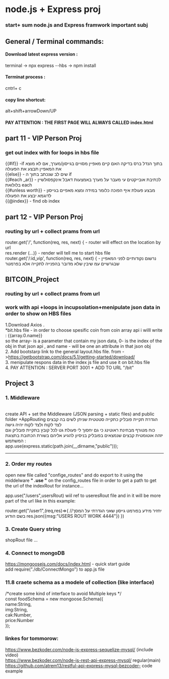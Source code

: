 # node.js + Express proj
### start+ sum node.js and Express framwork important subj

## General / Terminal commands:
#### Download latest express version  :
terminal -> npx express --hbs -> npm install
#### Terminat process  :
cntrl+ c
#### copy line shortcut:
alt+shift+arrowDown/UP
#### PAY ATTENTION : THE FIRST PAGE WILL ALWAYS CALLED index.html


## part 11 - VIP  Person Proj
### get out index with for loops in hbs file 
{{#if}} -if בתוך הנדל ברס  בדיקה האם קיים מאפיין מסויים בגייסון/מערך, אם לא מוצא את המאפיין תבצע את הפעולה  </br>
{{else}} - שים לב שנכתב בתוך ה if </br> 
{{#each _ar}} - לכתיבת אובייקטים עי מעבר על מערך באמצעות דאבל אינקפסולשיין בלולואת each </br>
{{#unless worth}} - מבצע פעולת איף הפוכה כלומר במידה ומצא מאפיים בגייסון לדוגמא יבצע את הפעולה </br>
{{@index}} - find ob index 

## part 12 - VIP Person Proj
###   routing by url + collect prams from url 
router.get('/', function(req, res, next) { - router will effect on the location by url</br>
res.render (...)}  - render will tell me to start hbs file </br>
router.get('/:id_vip', function(req, res, next) { - נרשום נקודותיים לפני המאפיין שבגרשיים עמ שיבין שלא מדובר בהפנייה לתקייה אלא בפרמטר

## BITCOIN_Project
###   routing by url + collect prams from url 
###   work with api +loops in incupsolation+menipulate json data in order to show on HBS files
1.Download Axios . </br>
*bit.hbs file - in order to choose spesific coin from coin array api i willl write : {{array.0.name}} </br>
so the array- is a parameter that contain my json data, 0- is the index of the obj in that json api , and name - will be one an attribute in that json obj</br>
2. Add bootstarp link to the general layout.hbs file.  from ->https://getbootstrap.com/docs/5.1/getting-started/download/</br>
3. menipulate respons data in the index js file and use it on bit.hbs file </br>
4. PAY ATTENTION : SERVER PORT 3001 + ADD TO URL "/bit"


## Project 3 
### 1. Middleware 
</br>
  create API + set the Middleware (JSON parsing + static files) and public folder +AppRouting
הגדרת תקיית פובליק כתקייה סטטטית שניתן לשים בה קבצים לצד לקוח ולצד לקוח יהיה גישה </br>  
כוח מטורף מבחינת ראוטינג כי גם יחסוך לי פעולת גט לכל קובץ בתקיית פובליק וגם יזהה אוטומטית קבצים שנמצאים בפובליק
בניסיון להגיע אליהם בשורת הכתובת בתצוגת המשתמש : </br>
app.use(express.static(path.join(__dirname,"public")));

-----------------------------------------------------------------------------------

### 2. Order my routes
open new file called  "confige_routes" and do export to it 
using the middelware **" .use "** on the config_routes file in order to get a path to get the url of the indexRout for instance...

app.use("/users",usersRout) wiil ref to useresRout file and in it will be more part of the url like in this example:

router.get("/user1",(req,res)=>{
     //יחזיר מידע בפורמט גייסון שאני הגדרתי על המסך בשם הודוע 
     res.json({msg:"USERS ROUT WORK 4444"})
})

### 3. Create Query string
shopRout file ...

### 4. Connect to mongoDB 
https://mongoosejs.com/docs/index.html - quick start guide </br>
add require("./db/ConnectMongo") to app.js file

### 11.8 craete schema as a modele of collection (like interface)

/*create some kind of interface to avoid Multiple keys */</br>
const foodSchema = new mongoose.Schema({</br>
name:String,</br>
img:String,</br>
cak:Number,</br>
price:Number</br>
});


### linkes for tommorow: 
https://www.bezkoder.com/node-js-express-sequelize-mysql/ (include video)</br>
https://www.bezkoder.com/node-js-rest-api-express-mysql/ regular(main)</br>
https://github.com/atrem13/restful-api-express-mysql-bezcoder-  code example 

<!--  https://monkeys.co.il/  -->








